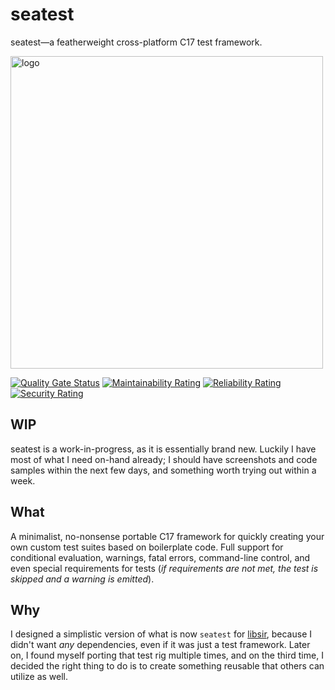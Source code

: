 # seatest

<!-- SPDX-License-Identifier: MIT -->
<!-- Copyright (c) 2023 Ryan M. Lederman <lederman@gmail.com> -->

seatest&mdash;a featherweight cross-platform C17 test framework.

<img src="https://rml.dev/pub/seatest-logo.png" alt="logo" width="500px" height="auto" />

[![Quality Gate Status](https://sonarcloud.io/api/project_badges/measure?project=aremmell_seatest&metric=alert_status)](https://sonarcloud.io/summary/new_code?id=aremmell_seatest)
[![Maintainability Rating](https://sonarcloud.io/api/project_badges/measure?project=aremmell_seatest&metric=sqale_rating)](https://sonarcloud.io/summary/new_code?id=aremmell_seatest)
[![Reliability Rating](https://sonarcloud.io/api/project_badges/measure?project=aremmell_seatest&metric=reliability_rating)](https://sonarcloud.io/summary/new_code?id=aremmell_seatest)
[![Security Rating](https://sonarcloud.io/api/project_badges/measure?project=aremmell_seatest&metric=security_rating)](https://sonarcloud.io/summary/new_code?id=aremmell_seatest)


## WIP

seatest is a work-in-progress, as it is essentially brand new. Luckily I have most of what I need on-hand already; I should have screenshots and code samples within the next few days, and something worth trying out within a week.

## What
A minimalist, no-nonsense portable C17 framework for quickly creating your own custom test suites based on boilerplate code. Full support for conditional evaluation, warnings, fatal errors, command-line control, and even special requirements for tests (*if requirements are not met, the test is skipped and a warning is emitted*).

## Why
I designed a simplistic version of what is now `seatest` for [libsir](https://github.com/aremmell/libsir), because I didn't want *any* dependencies, even if it was just a test framework. Later on, I found myself porting that test rig multiple times, and on the third time, I decided the right thing to do is to create something reusable that others can utilize as well.
